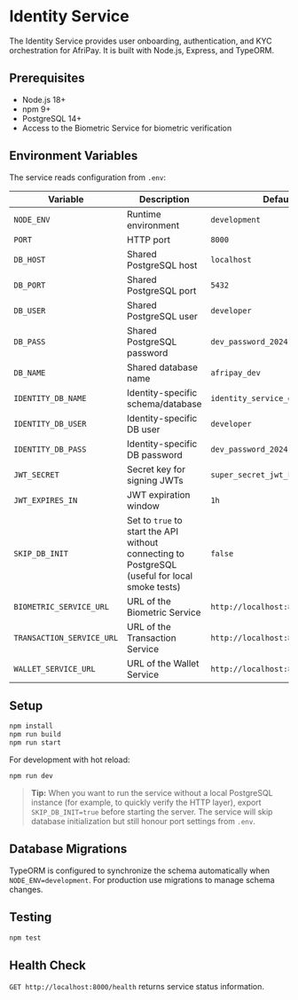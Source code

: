 # Identity Service

The Identity Service provides user onboarding, authentication, and KYC orchestration for AfriPay. It is built with Node.js, Express, and TypeORM.

## Prerequisites

- Node.js 18+
- npm 9+
- PostgreSQL 14+
- Access to the Biometric Service for biometric verification

## Environment Variables

The service reads configuration from `.env`:

| Variable | Description | Default |
| --- | --- | --- |
| `NODE_ENV` | Runtime environment | `development` |
| `PORT` | HTTP port | `8000` |
| `DB_HOST` | Shared PostgreSQL host | `localhost` |
| `DB_PORT` | Shared PostgreSQL port | `5432` |
| `DB_USER` | Shared PostgreSQL user | `developer` |
| `DB_PASS` | Shared PostgreSQL password | `dev_password_2024!` |
| `DB_NAME` | Shared database name | `afripay_dev` |
| `IDENTITY_DB_NAME` | Identity-specific schema/database | `identity_service_dev` |
| `IDENTITY_DB_USER` | Identity-specific DB user | `developer` |
| `IDENTITY_DB_PASS` | Identity-specific DB password | `dev_password_2024!` |
| `JWT_SECRET` | Secret key for signing JWTs | `super_secret_jwt_key_change_me` |
| `JWT_EXPIRES_IN` | JWT expiration window | `1h` |
| `SKIP_DB_INIT` | Set to `true` to start the API without connecting to PostgreSQL (useful for local smoke tests) | `false` |
| `BIOMETRIC_SERVICE_URL` | URL of the Biometric Service | `http://localhost:8001` |
| `TRANSACTION_SERVICE_URL` | URL of the Transaction Service | `http://localhost:8002` |
| `WALLET_SERVICE_URL` | URL of the Wallet Service | `http://localhost:8003` |

## Setup

```bash
npm install
npm run build
npm run start
```

For development with hot reload:

```bash
npm run dev
```

> **Tip:** When you want to run the service without a local PostgreSQL instance (for example, to quickly verify the HTTP layer), export `SKIP_DB_INIT=true` before starting the server. The service will skip database initialization but still honour port settings from `.env`.

## Database Migrations

TypeORM is configured to synchronize the schema automatically when `NODE_ENV=development`. For production use migrations to manage schema changes.

## Testing

```bash
npm test
```

## Health Check

`GET http://localhost:8000/health` returns service status information.

